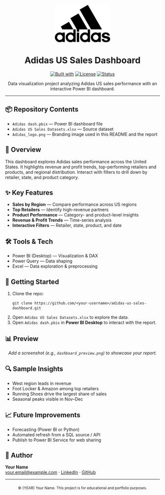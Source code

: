 <!-- Banner / Header -->
<p align="center">
  <img src="./Adidas_logo.png" alt="Adidas Logo" width="180" />
</p>

<h1 align="center">Adidas US Sales Dashboard</h1>

<p align="center">
  <a href="#"><img alt="Built with" src="https://img.shields.io/badge/Built%20with-Power%20BI-blue"></a>
  <a href="#"><img alt="License" src="https://img.shields.io/badge/License-MIT-green"></a>
  <a href="#"><img alt="Status" src="https://img.shields.io/badge/Status-Active-success"></a>
</p>

<p align="center">
  Data visualization project analyzing Adidas US sales performance with an interactive Power BI dashboard.
</p>

<hr/>

<h2>📦 Repository Contents</h2>

<ul>
  <li><code>Adidas dash.pbix</code> — Power BI dashboard file</li>
  <li><code>Adidas US Sales Datasets.xlsx</code> — Source dataset</li>
  <li><code>Adidas_logo.png</code> — Branding image used in this README and the report</li>
</ul>

<h2>🧭 Overview</h2>

<p>
This dashboard explores Adidas sales performance across the United States. It highlights revenue and profit trends, top-performing retailers and products, and regional distribution. Interact with filters to drill down by retailer, state, and product category.
</p>

<h2>✨ Key Features</h2>

<ul>
  <li><b>Sales by Region</b> — Compare performance across US regions</li>
  <li><b>Top Retailers</b> — Identify high-revenue partners</li>
  <li><b>Product Performance</b> — Category- and product-level insights</li>
  <li><b>Revenue & Profit Trends</b> — Time-series analysis</li>
  <li><b>Interactive Filters</b> — Retailer, state, product, and date</li>
</ul>

<h2>🛠️ Tools & Tech</h2>

<ul>
  <li>Power BI (Desktop) — Visualization & DAX</li>
  <li>Power Query — Data shaping</li>
  <li>Excel — Data exploration & preprocessing</li>
</ul>

<h2>🚀 Getting Started</h2>

<ol>
  <li>Clone the repo:
    <pre><code>git clone https://github.com/&lt;your-username&gt;/adidas-us-sales-dashboard.git</code></pre>
  </li>
  <li>Open <code>Adidas US Sales Datasets.xlsx</code> to explore the data.</li>
  <li>Open <code>Adidas dash.pbix</code> in <b>Power BI Desktop</b> to interact with the report.</li>
</ol>

<h2>📊 Preview</h2>

<!-- Replace with an exported screenshot of your PBIX (add the file to the repo) -->
<p align="center">
  <!-- Example: <img src="./dashboard_preview.png" alt="Dashboard Preview" width="900" /> -->
  <i>Add a screenshot (e.g., <code>dashboard_preview.png</code>) to showcase your report.</i>
</p>

<h2>🔍 Sample Insights</h2>

<ul>
  <li>West region leads in revenue</li>
  <li>Foot Locker & Amazon among top retailers</li>
  <li>Running Shoes drive the largest share of sales</li>
  <li>Seasonal peaks visible in Nov–Dec</li>
</ul>

<h2>📈 Future Improvements</h2>

<ul>
  <li>Forecasting (Power BI or Python)</li>
  <li>Automated refresh from a SQL source / API</li>
  <li>Publish to Power BI Service for web sharing</li>
</ul>

<h2>👤 Author</h2>

<p>
<strong>Your Name</strong><br/>
<a href="mailto:your.email@example.com">your.email@example.com</a> ·
<a href="https://www.linkedin.com/in/your-link">LinkedIn</a> ·
<a href="https://github.com/your-username">GitHub</a>
</p>

<hr/>

<p align="center">
  <sub>© {YEAR} Your Name. This project is for educational and portfolio purposes.</sub>
</p>
